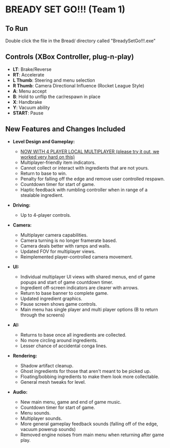 # BREADY SET GO!!! (Team 1)

## To Run
Double click the file in the Bread/ directory called "BreadySetGo!!!.exe" 

## Controls (XBox Controller, plug-n-play)
- **LT**: Brake/Reverse
- **RT**: Accelerate
- **L Thumb**: Steering and menu selection
- **R Thumb**: Camera Directional Influence (Rocket League Style)
- **A**: Menu accept
- **B**: Hold to unflip the car/respawn in place
- **X**: Handbrake
- **Y**: Vacuum ability
- **START**: Pause

## New Features and Changes Included
- **Level Design and Gameplay:**
  - <ins>NOW WITH 4 PLAYER LOCAL MULTIPLAYER (please try it out, we worked very hard on this)</ins>
  - Multiplayer-friendly item indicators.
  - Cannot collect or interact with ingredients that are not yours.
  - Return to base to win.
  - Penalty for falling off the edge and remove user controlled respawn.
  - Countdown timer for start of game.
  - Haptic feedback with rumbling controller when in range of a stealable ingredient.

- **Driving:**
  - Up to 4-player controls.  

- **Camera:**
  - Multiplayer camera capabilities.
  - Camera turning is no longer framerate based.
  - Camera deals better with ramps and walls.
  - Updated FOV for multiplayer views.
  - Reimplemented player-controlled camera movement.

- **UI:**
  - Individual multiplayer UI views with shared menus, end of game popups and start of game countdown timer.
  - Ingredient off-screen indicators are clearer with arrows.
  - Return to base banner to complete game.
  - Updated ingredient graphics.
  - Pause screen shows game controls.
  - Main menu has single player and multi player options (B to return through the screens)

- **AI:**
  - Returns to base once all ingredients are collected.
  - No more circling around ingredients.
  - Lesser chance of accidental conga lines.
  
- **Rendering:**
  - Shadow artifact cleanup.
  - Ghost ingredients for those that aren't meant to be picked up.
  - Floating/bobbing ingredients to make them look more collectable.
  - General mesh tweaks for level.

- **Audio:**
  - New main menu, game and end of game music.
  - Countdown timer for start of game.
  - Menu sounds. 
  - Multiplayer sounds.
  - More general gameplay feedback sounds (falling off of the edge, vacuum powerup sounds)
  - Removed engine noises from main menu when returning after game play. 
